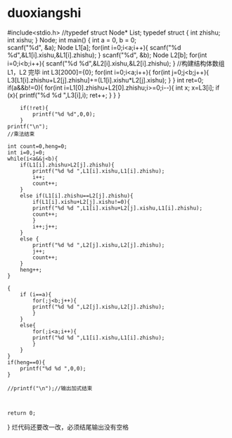 # duoxiangshi
#include<stdio.h>
//typedef struct Node* List;
typedef struct  {
	int zhishu;
	int xishu;
} Node;
int  main() {
	int a = 0, b = 0;	
	scanf("%d", &a);
	Node L1[a];
	for(int i=0;i<a;i++){
		scanf("%d %d",&L1[i].xishu,&L1[i].zhishu);
	} 
	scanf("%d", &b);
	Node L2[b];
	for(int i=0;i<b;i++){
		scanf("%d %d",&L2[i].xishu,&L2[i].zhishu);
	}  //构建结构体数组L1，L2 完毕
	int L3[2000]={0};
	for(int i=0;i<a;i++){
		for(int j=0;j<b;j++){
			L3[L1[i].zhishu+L2[j].zhishu]+=(L1[i].xishu*L2[j].xishu);
		}
	}
	int ret=0;
	if(a&&b!=0){
		for(int i=L1[0].zhishu+L2[0].zhishu;i>=0;i--){
		int x;
		x=L3[i];
		if (x){
			printf("%d %d ",L3[i],i);
			ret++;
		}
		}
	}
	
		if(!ret){
			printf("%d %d",0,0); 
		} 
	printf("\n");
	//乘法结束 
	
	int count=0,heng=0;
	int i=0,j=0;
    while(i<a&&j<b){
    	if(L1[i].zhishu>L2[j].zhishu){
    		printf("%d %d ",L1[i].xishu,L1[i].zhishu);
    		i++;
    		count++; 
		}
		else if(L1[i].zhishu==L2[j].zhishu){
			if(L1[i].xishu+L2[j].xishu!=0){
			printf("%d %d ",L1[i].xishu+L2[j].xishu,L1[i].zhishu);
    		count++;
			}
			i++;j++;	
		}
		else {
			printf("%d %d ",L2[j].xishu,L2[j].zhishu);
    		j++;
    		count++;
		}
		heng++;
	}
	
	{
		if (i==a){
    		for(;j<b;j++){
    		printf("%d %d ",L2[j].xishu,L2[j].zhishu);
			}
		}
		else{
    		for(;i<a;i++){
    		printf("%d %d ",L1[i].xishu,L1[i].zhishu);
			}
		}
	} 
	if(heng==0){
		printf("%d %d ",0,0);
	}
    
	//printf("\n");//输出加式结束	
	 
	 

	return 0;
}
烂代码还要改一改，必须结尾输出没有空格
